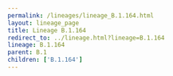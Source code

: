 ```yaml
---
permalink: /lineages/lineage_B.1.164.html
layout: lineage_page
title: Lineage B.1.164
redirect_to: ../lineage.html?lineage=B.1.164
lineage: B.1.164
parent: B.1
children: ['B.1.164']
---
```

